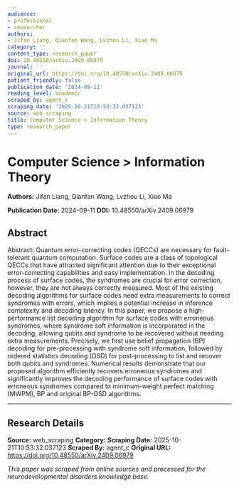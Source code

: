 ```yaml
---
audience:
- professional
- researcher
authors:
- Jifan Liang, Qianfan Wang, Lvzhou Li, Xiao Ma
category: ''
content_type: research_paper
doi: 10.48550/arXiv.2409.06979
journal: ''
original_url: https://doi.org/10.48550/arXiv.2409.06979
patient_friendly: false
publication_date: '2024-09-11'
reading_level: academic
scraped_by: agent_c
scraping_date: '2025-10-21T10:53:32.037123'
source: web_scraping
title: Computer Science > Information Theory
type: research_paper
---
```

# Computer Science > Information Theory

**Authors:** Jifan Liang, Qianfan Wang, Lvzhou Li, Xiao Ma

**Publication Date:** 2024-09-11
**DOI:** 10.48550/arXiv.2409.06979

## Abstract

Abstract:
Quantum error-correcting codes (QECCs) are necessary for fault-tolerant quantum computation. Surface codes are a class of topological QECCs that have attracted significant attention due to their exceptional error-correcting capabilities and easy implementation. In the decoding process of surface codes, the syndromes are crucial for error correction, however, they are not always correctly measured. Most of the existing decoding algorithms for surface codes need extra measurements to correct syndromes with errors, which implies a potential increase in inference complexity and decoding latency. In this paper, we propose a high-performance list decoding algorithm for surface codes with erroneous syndromes, where syndrome soft information is incorporated in the decoding, allowing qubits and syndrome to be recovered without needing extra measurements. Precisely, we first use belief propagation (BP) decoding for pre-processing with syndrome soft information, followed by ordered statistics decoding (OSD) for post-processing to list and recover both qubits and syndromes. Numerical results demonstrate that our proposed algorithm efficiently recovers erroneous syndromes and significantly improves the decoding performance of surface codes with erroneous syndromes compared to minimum-weight perfect matching (MWPM), BP and original BP-OSD algorithms.

---

## Research Details

**Source:** web_scraping
**Category:** 
**Scraping Date:** 2025-10-21T10:53:32.037123
**Scraped By:** agent_c
**Original URL:** https://doi.org/10.48550/arXiv.2409.06979

*This paper was scraped from online sources and processed for the neurodevelopmental disorders knowledge base.*